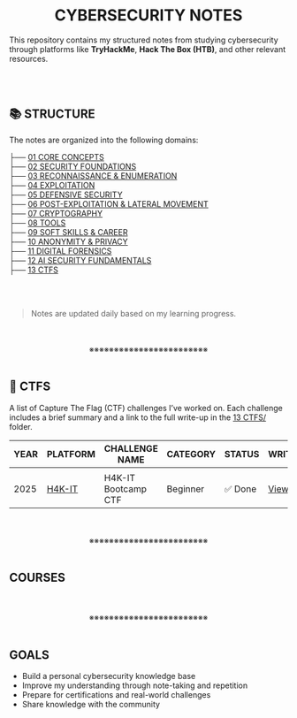 <div align="center"><h1>CYBERSECURITY NOTES</h1></div>

This repository contains my structured notes from studying cybersecurity through platforms like **TryHackMe**, **Hack The Box (HTB)**, and other relevant resources.
<div>
<br>
<br>
</div>

## 📚 STRUCTURE

The notes are organized into the following domains:

├── [01 CORE CONCEPTS](https://github.com/codenvibes/CS/tree/master/01_CORE_CONCEPTS)<br>
├── [02 SECURITY FOUNDATIONS](https://github.com/codenvibes/CS/tree/master/02_SECURITY_FOUNDATIONS)<br>
├── [03 RECONNAISSANCE & ENUMERATION](https://github.com/codenvibes/CS/tree/master/03_RECONNAISSANCE_%26_ENUMERATION)<br>
├── [04 EXPLOITATION](https://github.com/codenvibes/CS/tree/master/04_EXPLOITATION)<br>
├── [05 DEFENSIVE SECURITY](https://github.com/codenvibes/CS/tree/master/05_DEFENSIVE_SECURITY)<br>
├── [06 POST-EXPLOITATION & LATERAL MOVEMENT](https://github.com/codenvibes/CS/tree/master/06_POST-EXPLOITATION_%26_LATERAL_MOVEMENT)<br>
├── [07 CRYPTOGRAPHY](https://github.com/codenvibes/CS/tree/master/07_CRYPTOGRAPHY)<br>
├── [08 TOOLS](https://github.com/codenvibes/CS/tree/master/08_TOOLS)<br>
├── [09 SOFT SKILLS & CAREER](https://github.com/codenvibes/CS/tree/master/09_SOFT_SKILLS_%26_CAREER)<br>
├── [10 ANONYMITY & PRIVACY](https://github.com/codenvibes/CS/tree/master/10_ANONYMITY_%26_PRIVACY)<br>
├── [11 DIGITAL FORENSICS](https://github.com/codenvibes/CS/tree/master/11_DIGITAL_FORENSICS)<br>
├── [12 AI SECURITY FUNDAMENTALS](https://github.com/codenvibes/CS/tree/master/12_AI_SECURITY_FUNDAMENTALS)<br>
├── [13 CTFS](https://github.com/codenvibes/CS/tree/master/13_CTFS/2025_H4K-IT_CYBERSECURITY)
<div align="center">
<br>
<br>
</div>

> Notes are updated daily based on my learning progress.
<div align="center">
<br>
<br>
※※※※※※※※※※※※※※※※※※※※※※※※
<br>
<br>
</div>

## 🚩 CTFS

A list of Capture The Flag (CTF) challenges I’ve worked on. Each challenge includes a brief summary and a link to the full write-up in the [13 CTFS/](https://github.com/codenvibes/CS/tree/master/13_CTFS/2025_H4K-IT_CYBERSECURITY) folder.

| YEAR | PLATFORM                                         | CHALLENGE NAME      | CATEGORY | STATUS | WRITEUPS                                  |
| ---- | ------------------------------------------------ | ------------------- | -------- | ------ | ----------------------------------------- |
|      |                                                  |                     |          |        |                                           |
| 2025 | [H4K-IT](https://simulations.h4k-it.com/games/9) | H4K-IT Bootcamp CTF | Beginner | ✅ Done | [View](13_CTFS/2025_H4K-IT_CYBERSECURITY) |
<div align="center">
<br>
<br>
※※※※※※※※※※※※※※※※※※※※※※※※
<br>
<br>
</div>

## COURSES
<div align="center">
<br>
<br>
※※※※※※※※※※※※※※※※※※※※※※※※
<br>
<br>
</div>

## GOALS

- Build a personal cybersecurity knowledge base
- Improve my understanding through note-taking and repetition
- Prepare for certifications and real-world challenges
- Share knowledge with the community


